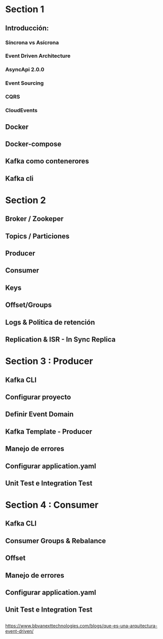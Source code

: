 # Section 1
## Introducción:
### Síncrona vs Asícrona
### Event Driven Architecture
### AsyncApi 2.0.0
### Event Sourcing
### CQRS
### CloudEvents


## Docker
## Docker-compose
## Kafka como contenerores
## Kafka cli

# Section 2
## Broker / Zookeper
## Topics / Particiones
## Producer
## Consumer
## Keys
## Offset/Groups
## Logs & Politica de retención
## Replication & ISR - In Sync Replica


# Section 3 : Producer
## Kafka CLI
## Configurar proyecto
## Definir Event Domain
## Kafka Template - Producer
## Manejo de errores
## Configurar application.yaml
## Unit Test e Integration Test

# Section 4 : Consumer
## Kafka CLI
## Consumer Groups & Rebalance
## Offset
## Manejo de errores
## Configurar application.yaml
## Unit Test e Integration Test


##
https://www.bbvanexttechnologies.com/blogs/que-es-una-arquitectura-event-driven/

